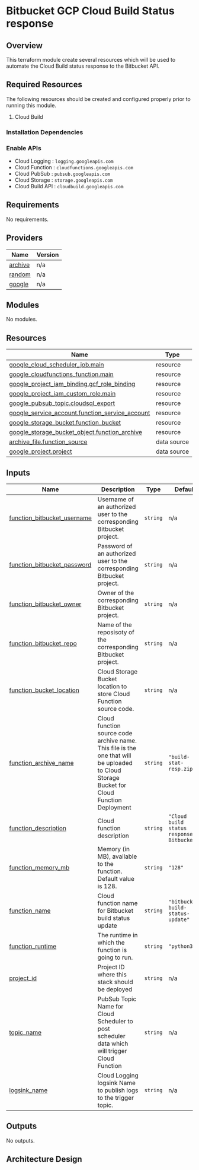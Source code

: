 # Bitbucket GCP Cloud Build Status response

## Overview

This terraform module create several resources which will be used to automate the Cloud Build status response to the Bitbucket API.

## Required Resources

The following resources should be created and configured properly prior to running this module.

1. Cloud Build

### Installation Dependencies

### Enable APIs

* Cloud Logging : `logging.googleapis.com`
* Cloud Function : `cloudfunctions.googleapis.com`
* Cloud PubSub : `pubsub.googleapis.com`
* Cloud Storage : `storage.googleapis.com`
* Cloud Build API : `cloudbuild.googleapis.com`

<!-- BEGINNING OF PRE-COMMIT-TERRAFORM DOCS HOOK -->
## Requirements

No requirements.

## Providers

| Name | Version |
|------|---------|
| <a name="provider_archive"></a> [archive](#provider\_archive) | n/a |
| <a name="provider_random"></a> [random](#provider\_random)  | n/a |
| <a name="provider_google"></a> [google](#provider\_google) | n/a |

## Modules

No modules.

## Resources

| Name | Type |
|------|------|
| [google_cloud_scheduler_job.main](https://registry.terraform.io/providers/hashicorp/google/latest/docs/resources/cloud_scheduler_job) | resource |
| [google_cloudfunctions_function.main](https://registry.terraform.io/providers/hashicorp/google/latest/docs/resources/cloudfunctions_function) | resource |
| [google_project_iam_binding.gcf_role_binding](https://registry.terraform.io/providers/hashicorp/google/latest/docs/resources/project_iam_binding) | resource |
| [google_project_iam_custom_role.main](https://registry.terraform.io/providers/hashicorp/google/latest/docs/resources/project_iam_custom_role) | resource |
| [google_pubsub_topic.cloudsql_export](https://registry.terraform.io/providers/hashicorp/google/latest/docs/resources/pubsub_topic) | resource |
| [google_service_account.function_service_account](https://registry.terraform.io/providers/hashicorp/google/latest/docs/resources/service_account) | resource |
| [google_storage_bucket.function_bucket](https://registry.terraform.io/providers/hashicorp/google/latest/docs/resources/storage_bucket) | resource |
| [google_storage_bucket_object.function_archive](https://registry.terraform.io/providers/hashicorp/google/latest/docs/resources/storage_bucket_object) | resource |
| [archive_file.function_source](https://registry.terraform.io/providers/hashicorp/archive/latest/docs/data-sources/file) | data source |
| [google_project.project](https://registry.terraform.io/providers/hashicorp/google/latest/docs/data-sources/project) | data source |

## Inputs

| Name | Description | Type | Default | Required |
|------|-------------|------|---------|:--------:|
| <a name="input_bitbucket_username"></a> [function\_bitbucket\_username](#input\_function\_bitbucket\_username) | Username of an authorized user to the corresponding Bitbucket project. | `string` | n/a | yes |
| <a name="input_bitbucket_password"></a> [function\_bitbucket\_password](#input\_function\_bitbucket\_password) | Password of an authorized user to the corresponding Bitbucket project. | `string` | n/a | yes |
| <a name="input_bitbucket_owner"></a> [function\_bitbucket\_owner](#input\_function\_bitbucket\_owner) | Owner of the corresponding Bitbucket project. | `string` | n/a | yes |
| <a name="input_bitbucket_repo"></a> [function\_bitbucket\_repo](#input\_function\_bitbucket\_repo) | Name of the reposisoty of the corresponding Bitbucket project. | `string` | n/a | yes |
| <a name="input_function_bucket_location"></a> [function\_bucket\_location](#input\_function\_bucket\_location) | Cloud Storage Bucket location to store Cloud Function source code. | `string` | n/a | yes |
| <a name="input_function_archive_name"></a> [function\_archive\_name](#input\_function\_archive\_name) | Cloud function source code archive name. This file is the one that will be uploaded to Cloud Storage Bucket for Cloud Function Deployment | `string` | `"build-stat-resp.zip"` | no |
| <a name="input_function_description"></a> [function\_description](#input\_function\_description) | Cloud function description | `string` | `"Cloud build status response to Bitbucket"` | no |
| <a name="input_function_memory_mb"></a> [function\_memory\_mb](#input\_function\_memory\_mb) | Memory (in MB), available to the function. Default value is 128. | `string` | `"128"` | no |
| <a name="input_function_name"></a> [function\_name](#input\_function\_name) | Cloud function name for Bitbucket build status update | `string` | `"bitbucket-build-status-update"` | no |
| <a name="input_function_runtime"></a> [function\_runtime](#input\_function\_runtime) | The runtime in which the function is going to run. | `string` | `"python39"` | no |
| <a name="input_project_id"></a> [project\_id](#input\_project\_id) | Project ID where this stack should be deployed | `string` | n/a | yes |
| <a name="input_topic_name"></a> [topic\_name](#input\_topic\_name) | PubSub Topic Name for Cloud Scheduler to post scheduler data which will trigger Cloud Function | `string` | n/a | yes |
| <a name="input_logsink_name"></a> [logsink\_name](#input\_logsink\_name) | Cloud Logging logsink Name to publish logs to the trigger topic. | `string` | n/a | yes |

## Outputs

No outputs.
<!-- END OF PRE-COMMIT-TERRAFORM DOCS HOOK -->

## Architecture Design


